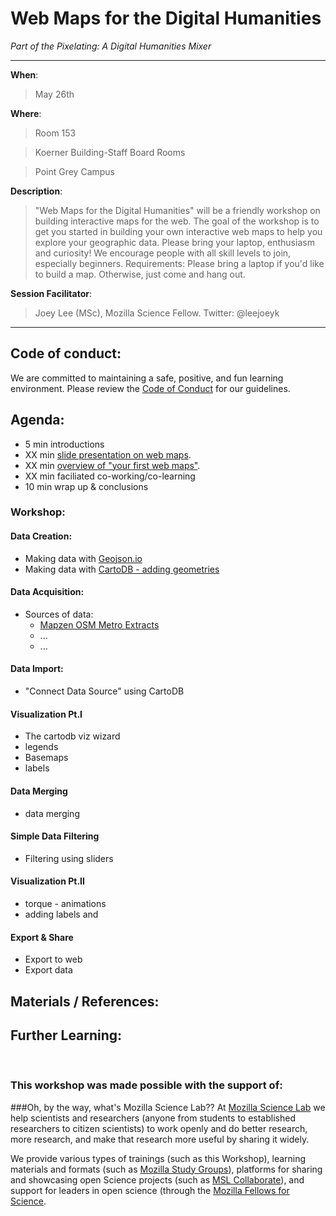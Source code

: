 # Web Maps for the Digital Humanities
*Part of the Pixelating: A Digital Humanities Mixer*
___

**When**:
> May 26th 

**Where**:

> Room 153
 
> Koerner Building-Staff Board Rooms

> Point Grey Campus

**Description**: 

> "Web Maps for the Digital Humanities" will be a friendly workshop on building interactive maps for the web. The goal of the workshop is to get you started in building your own interactive web maps to help you explore your geographic data. Please bring your laptop, enthusiasm and curiosity! We encourage people with all skill levels to join, especially beginners.
Requirements: Please bring a laptop if you'd like to build a map. Otherwise, just come and hang out.


**Session Facilitator**: 

> Joey Lee (MSc), Mozilla Science Fellow. Twitter: @leejoeyk

___

## Code of conduct:
We are committed to maintaining a safe, positive, and fun learning environment. Please review the [Code of Conduct](CODEOFCONDUCT.md) for our guidelines. 


## Agenda:
* 5 min introductions 
* XX min [slide presentation on web maps]().
* XX min [overview of "your first web maps"]().
* XX min faciliated co-working/co-learning 
* 10 min wrap up & conclusions

### Workshop:
#### Data Creation:
* Making data with [Geojson.io](http://geojson.io/)
* Making data with [CartoDB - adding geometries](https://docs.cartodb.com/tutorials/adding_geometries/)

#### Data Acquisition:
* Sources of data:
	* [Mapzen OSM Metro Extracts](https://mapzen.com/data/metro-extracts/)
	* ...
	* ...

#### Data Import:
* "Connect Data Source" using CartoDB

#### Visualization Pt.I
* The cartodb viz wizard
* legends
* Basemaps
* labels

#### Data Merging
* data merging

#### Simple Data Filtering
* Filtering using sliders

#### Visualization Pt.II
* torque - animations
* adding labels and 


#### Export & Share
* Export to web 
* Export data



## Materials / References:



## Further Learning:



<br>

### This workshop was made possible with the support of:


###Oh, by the way, what's Mozilla Science Lab??
At [Mozilla Science Lab](https://mozillascience.org/) we help scientists and researchers (anyone from students to established researchers to citizen scientists) to work openly and do better research, more research, and make that research more useful by sharing it widely.  

We provide various types of trainings (such as this Workshop), learning materials and formats (such as [Mozilla Study Groups](http://mozillascience.github.io/studyGroupHandbook/)), platforms for sharing and showcasing open Science projects (such as [MSL Collaborate](https://mozillascience.org/collaborate)), and support for leaders in open science (through the [Mozilla Fellows for Science](https://mozillascience.org/fellows).

